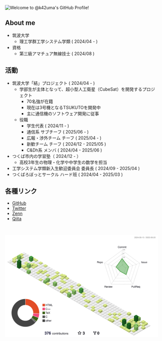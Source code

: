 <img src = "https://capsule-render.vercel.app/api?type=blur&height=270&color=gradient&text=@%20k42um&fontAlign=50&fontAlignY=50&fontColor=4d4d4d&desc=Aspiring%20engineer%20from%20Japan%20🇯🇵&descSize=14&descAlignY=64&descAlign=56" alt = "Welcome to @k42uma's GitHub Profile!">



## About me
- 筑波大学
  - 理工学群工学システム学類 ( 2024/04 - )
- 資格
  - 第三級アマチュア無線技士 ( 2024/08 )
## 活動
  - 筑波大学「結」プロジェクト ( 2024/04 - )
    - 学部生が主体となって、超小型人工衛星（CubeSat）を開発するプロジェクト
      - 70名強が在籍
      - 現在は3号機となるTSUKUTOを開発中
      - 主に通信機のソフトウェア開発に従事
    - 役職
      - 学生代表 ( 2024/11 - )
      - 通信系 サブチーフ ( 2025/06 - )
      - 広報・渉外チーム チーフ ( 2025/04 - )
      - 新歓チーム チーフ ( 2024/12 - 2025/05 )
      - C&Dh系 メンバ ( 2024/04 - 2025/06 )
  - つくば市内の学習塾（ 2024/12 - ）
    - 高校3年生の物理・化学や中学生の数学を担当
  - 工学システム学類新入生歓迎委員会 委員長 ( 2024/09 - 2025/04 )
  - つくばろぼっとサークル ハード班 ( 2024/04 - 2025/03 )

## 各種リンク
- [GitHub](https://github.com/k42um/)
- [Twitter](https://x.com/k42uma)
- [Zenn](https://zenn.dev/k42uma)
- [Qiita](https://qiita.com/k42uma)

<br>

![](./profile-3d-contrib/profile-green-animate.svg)
